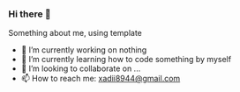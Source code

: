 ### Hi there 👋

Something about me, using template


- 🔭 I’m currently working on nothing
- 🌱 I’m currently learning how to code something by myself
- 👯 I’m looking to collaborate on ...
- 📫 How to reach me: xadii8944@gmail.com
